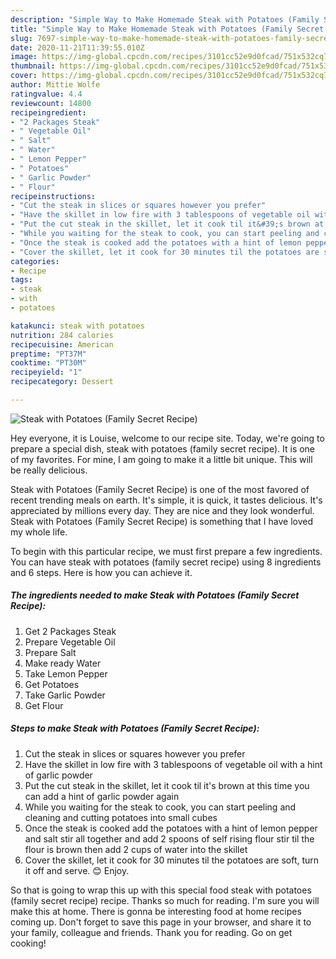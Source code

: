 ```yaml
---
description: "Simple Way to Make Homemade Steak with Potatoes (Family Secret Recipe)"
title: "Simple Way to Make Homemade Steak with Potatoes (Family Secret Recipe)"
slug: 7697-simple-way-to-make-homemade-steak-with-potatoes-family-secret-recipe
date: 2020-11-21T11:39:55.010Z
image: https://img-global.cpcdn.com/recipes/3101cc52e9d0fcad/751x532cq70/steak-with-potatoes-family-secret-recipe-recipe-main-photo.jpg
thumbnail: https://img-global.cpcdn.com/recipes/3101cc52e9d0fcad/751x532cq70/steak-with-potatoes-family-secret-recipe-recipe-main-photo.jpg
cover: https://img-global.cpcdn.com/recipes/3101cc52e9d0fcad/751x532cq70/steak-with-potatoes-family-secret-recipe-recipe-main-photo.jpg
author: Mittie Wolfe
ratingvalue: 4.4
reviewcount: 14800
recipeingredient:
- "2 Packages Steak"
- " Vegetable Oil"
- " Salt"
- " Water"
- " Lemon Pepper"
- " Potatoes"
- " Garlic Powder"
- " Flour"
recipeinstructions:
- "Cut the steak in slices or squares however you prefer"
- "Have the skillet in low fire with 3 tablespoons of vegetable oil with a hint of garlic powder"
- "Put the cut steak in the skillet, let it cook til it&#39;s brown at this time you can add a hint of garlic powder again"
- "While you waiting for the steak to cook, you can start peeling and cleaning and cutting potatoes​ into small cubes"
- "Once the steak is cooked add the potatoes with a hint of lemon pepper and salt stir all together and add 2 spoons of self rising flour stir til the flour is brown then add 2 cups of water into the skillet​"
- "Cover the skillet, let it cook for 30 minutes til the potatoes are soft, turn it off and serve. 😊 Enjoy."
categories:
- Recipe
tags:
- steak
- with
- potatoes

katakunci: steak with potatoes 
nutrition: 284 calories
recipecuisine: American
preptime: "PT37M"
cooktime: "PT30M"
recipeyield: "1"
recipecategory: Dessert

---
```



![Steak with Potatoes (Family Secret Recipe)](https://img-global.cpcdn.com/recipes/3101cc52e9d0fcad/751x532cq70/steak-with-potatoes-family-secret-recipe-recipe-main-photo.jpg)

Hey everyone, it is Louise, welcome to our recipe site. Today, we're going to prepare a special dish, steak with potatoes (family secret recipe). It is one of my favorites. For mine, I am going to make it a little bit unique. This will be really delicious.



Steak with Potatoes (Family Secret Recipe) is one of the most favored of recent trending meals on earth. It's simple, it is quick, it tastes delicious. It's appreciated by millions every day. They are nice and they look wonderful. Steak with Potatoes (Family Secret Recipe) is something that I have loved my whole life.


To begin with this particular recipe, we must first prepare a few ingredients. You can have steak with potatoes (family secret recipe) using 8 ingredients and 6 steps. Here is how you can achieve it.

<!--inarticleads1-->

##### The ingredients needed to make Steak with Potatoes (Family Secret Recipe):

1. Get 2 Packages Steak
1. Prepare  Vegetable Oil
1. Prepare  Salt
1. Make ready  Water
1. Take  Lemon Pepper
1. Get  Potatoes
1. Take  Garlic Powder
1. Get  Flour




<!--inarticleads2-->

##### Steps to make Steak with Potatoes (Family Secret Recipe):

1. Cut the steak in slices or squares however you prefer
1. Have the skillet in low fire with 3 tablespoons of vegetable oil with a hint of garlic powder
1. Put the cut steak in the skillet, let it cook til it&#39;s brown at this time you can add a hint of garlic powder again
1. While you waiting for the steak to cook, you can start peeling and cleaning and cutting potatoes​ into small cubes
1. Once the steak is cooked add the potatoes with a hint of lemon pepper and salt stir all together and add 2 spoons of self rising flour stir til the flour is brown then add 2 cups of water into the skillet​
1. Cover the skillet, let it cook for 30 minutes til the potatoes are soft, turn it off and serve. 😊 Enjoy.




So that is going to wrap this up with this special food steak with potatoes (family secret recipe) recipe. Thanks so much for reading. I'm sure you will make this at home. There is gonna be interesting food at home recipes coming up. Don't forget to save this page in your browser, and share it to your family, colleague and friends. Thank you for reading. Go on get cooking!
